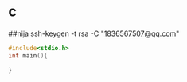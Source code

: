# c



##nija
ssh-keygen -t rsa -C "1836567507@qq.com"

```c
#include<stdio.h>
int main(){
    
}
```

